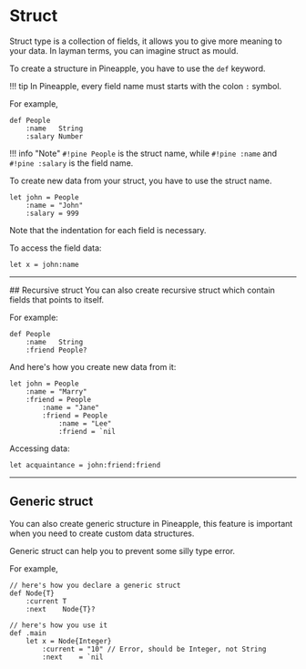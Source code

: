# Struct
Struct type is a collection of fields, it allows you to give more meaning to your data. In layman terms, you can imagine struct as mould.

To create a structure in Pineapple, you have to use the `def` keyword.  

!!! tip
    In Pineapple, every field name must starts with the colon `:` symbol.

For example,
```pine
def People
    :name   String
    :salary Number
```

!!! info "Note"
    `#!pine People` is the struct name, while `#!pine :name` and `#!pine :salary` is the field name.

To create new data from your struct, you have to use the struct name.

```pine
let john = People
    :name = "John"
    :salary = 999
```
Note that the indentation for each field is necessary.

To access the field data:
```pine
let x = john:name
```
<hr>
## Recursive struct
You can also create recursive struct which contain fields that points to itself.  

For example:

```pine
def People
    :name   String
    :friend People?
```

And here's how you create new data from it:

```pine
let john = People
    :name = "Marry"
    :friend = People
        :name = "Jane"
        :friend = People
            :name = "Lee"
            :friend = `nil
```

Accessing data:

```pine
let acquaintance = john:friend:friend
```

<hr>

## Generic struct

You can also create generic structure in Pineapple, this feature is important when you need to create custom data structures.  

Generic struct can help you to prevent some silly type error.

For example,

```pine
// here's how you declare a generic struct
def Node{T}
    :current T
    :next    Node{T}?

// here's how you use it
def .main
    let x = Node{Integer}
        :current = "10" // Error, should be Integer, not String
        :next    = `nil
```